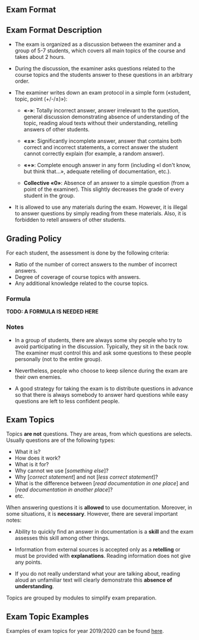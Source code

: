 Exam Format
---

## Exam Format Description

* The exam is organized as a discussion between the examiner and a group of 5-7 students,
  which covers all main topics of the course and takes about 2 hours.

* During the discussion, the examiner asks questions related to the course topics and
  the students answer to these questions in an arbitrary order.

* The examiner writes down an exam protocol in a simple form («student, topic, point (+/-/±)»):

   * __«-»__: Totally incorrect answer, answer irrelevant to the question, general discussion
   demonstrating absence of understanding of the topic, reading aloud texts without
   their understanding, retelling answers of other students.

   * __«±»__: Significantly incomplete answer, answer that contains both correct and incorrect
   statements, a correct answer the student cannot correctly explain (for example, a random answer).

   * __«+»__: Complete enough answer in any form (including «I don't know, but think that…»,
   adequate retelling of documentation, etc.).

   * __Collective «0»__: Absence of an answer to a simple question (from a point of the examiner).
   This slightly decreases the grade of every student in the group.

* It is allowed to use any materials during the exam. However, it is illegal to answer questions
  by simply reading from these materials. Also, it is forbidden to retell answers of other students.

## Grading Policy
 
For each student, the assessment is done by the following criteria:

* Ratio of the number of correct answers to the number of incorrect answers.
* Degree of coverage of course topics with answers.
* Any additional knowledge related to the course topics.

### Formula

__TODO: A FORMULA IS NEEDED HERE__

### Notes

* In a group of students, there are always some shy people who try to avoid participating in
  the discussion. Typically, they sit in the back row. The examiner must control this
  and ask some questions to these people personally (not to the entire group).

* Nevertheless, people who choose to keep silence during the exam are their own enemies.

* A good strategy for taking the exam is to distribute questions in advance so that
  there is always somebody to answer hard questions while easy questions are left
  to less confident people. 

## Exam Topics

Topics __are not__ questions. They are areas, from which questions are selects.
Usually questions are of the following types:

* What it is?
* How does it work?
* What is it for?
* Why cannot we use [_something else_]?
* Why [_correct statement_] and not [_less correct statement_]?
* What is the difference between [_read documentation in one place_] and
  [_read documentation in another place_]?
* etc.

When answering questions it is __allowed__ to use documentation. Moreover, in some situations,
it is __necessary__. However, there are several important notes:

* Ability to quickly find an answer in documentation is a __skill__ and the exam assesses
  this skill among other things.

* Information from external sources is accepted only as a __retelling__ or must be provided with
  __explanations__. Reading information does not give any points.

* If you do not really understand what your are talking about, reading aloud an unfamiliar
  text will clearly demonstrate this __absence of understanding__.

Topics are grouped by modules to simplify exam preparation.

## Exam Topic Examples

Examples of exam topics for year 2019/2020 can be found [here](exam_2019.md).
